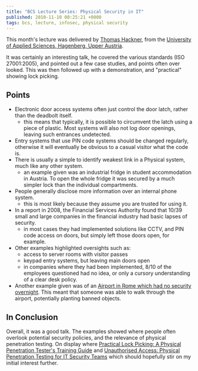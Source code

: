 ```yaml
---
title: "BCS Lecture Series: Physical Security in IT"
published: 2010-11-10 00:25:21 +0000
tags: bcs, lecture, infosec, physical security
---
```


This month's lecture was delivered by [Thomas Hackner](http://www.hackner-security.com/), from the [University of Applied Sciences, Hagenberg, Upper Austria](http://www.fh-ooe.at/en/). 

It was certainly an interesting talk, he covered the various standards (ISO 27001:2005), and pointed out a few case studies, and points often over looked. This was then followed up with a demonstration, and "practical" showing lock picking.

## Points

* Electronic door access systems often just control the door latch, rather than the deadbolt itself. 
	- this means that typically, it is possible to circumvent the latch using a piece of plastic. Most systems will also not log door openings, leaving such entrances undetected.
* Entry systems that use PIN code systems should be changed regularly, otherwise it will eventually be obvious to a casual visitor what the code is.
* There is usually a simple to identify weakest link in a Physical system, much like any other system.
	- an example given was an industrial fridge in student accommodation in Austria. To open the whole fridge it was secured by a much simpler lock than the individual compartments.
* People generally disclose more information over an internal phone system.
	- this is most likely because they assume you are trusted for using it.
* In a report in 2008, the Financial Services Authority found that 10/39 small and large companies in the financial industry had basic lapses of security.
	- in most cases they had implemented solutions like CCTV, and PIN code access on doors, but simply left those doors open, for example.
* Other examples highlighted oversights such as:
	- access to server rooms with visitor passes
	- keypad entry systems, but leaving main doors open
	- in companies where they had been implemented, 8/10 of the employees questioned had no idea, or only a cursory understanding of a clear desk policy.
* Another example given was of an [Airport in Rome which had no security overnight](http://www.securitypitfalls.org/2010/02/security-is-no-matte.html). This meant that someone was able to walk through the airport, potentially planting banned objects.

## In Conclusion

Overall, it was a good talk. The examples showed where people often overlook potential security policies, and the relevance of physical penetration testing. On display where [Practical Lock Picking: A Physical Penetration Tester's Training Guide](ttp://www.amazon.co.uk/gp/product/1597496111?ie=UTF8&tag=nisbl-21&linkCode=as2&camp=1634&creative=19450&creativeASIN=1597496111) and [Unauthorised Access: Physical Penetration Testing for IT Security Teams](http://www.amazon.co.uk/gp/product/0470747617?ie=UTF8&tag=nisbl-21&linkCode=as2&camp=1634&creative=19450&creativeASIN=0470747617) which should hopefully stir on my initial interest further.

